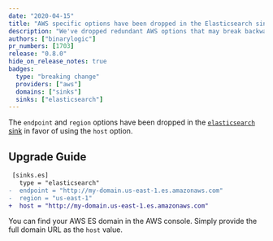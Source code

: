 ```yaml
---
date: "2020-04-15"
title: "AWS specific options have been dropped in the Elasticsearch sink"
description: "We've dropped redundant AWS options that may break backward compatibility"
authors: ["binarylogic"]
pr_numbers: [1703]
release: "0.8.0"
hide_on_release_notes: true
badges:
  type: "breaking change"
  providers: ["aws"]
  domains: ["sinks"]
  sinks: ["elasticsearch"]
---
```


The `endpoint` and `region` options have been dropped in the [`elasticsearch`
sink][docs.sinks.elasticsearch] in favor of using the `host` option.

## Upgrade Guide

```diff title="angle.toml"
 [sinks.es]
   type = "elasticsearch"
-  endpoint = "http://my-domain.us-east-1.es.amazonaws.com"
-  region = "us-east-1"
+  host = "http://my-domain.us-east-1.es.amazonaws.com"
```

You can find your AWS ES domain in the AWS console. Simply provide the full
domain URL as the `host` value.

[docs.sinks.elasticsearch]: /docs/reference/configuration/sinks/elasticsearch/
